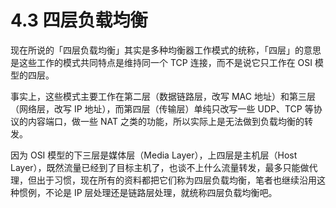 # 4.3 四层负载均衡

现在所说的「四层负载均衡」其实是多种均衡器工作模式的统称，「四层」的意思是这些工作的模式共同特点是维持同一个 TCP 连接，而不是说它只工作在 OSI 模型的四层。

事实上，这些模式主要工作在第二层（数据链路层，改写 MAC 地址）和第三层（网络层，改写 IP 地址），而第四层（传输层）单纯只改写一些 UDP、TCP 等协议的内容端口，做一些 NAT 之类的功能，所以实际上是无法做到负载均衡的转发。

因为 OSI 模型的下三层是媒体层（Media Layer），上四层是主机层（Host Layer），既然流量已经到了目标主机了，也谈不上什么流量转发，最多只能做代理，但出于习惯，现在所有的资料都把它们称为四层负载均衡，笔者也继续沿用这种惯例，不论是 IP 层处理还是链路层处理，就统称四层负载均衡吧。
